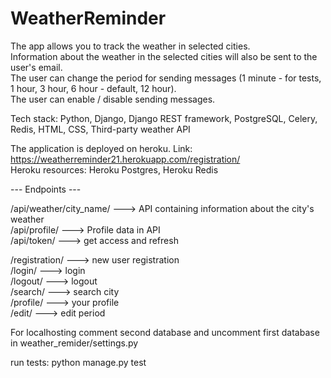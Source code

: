 # WeatherReminder

The app allows you to track the weather in selected cities.  
Information about the weather in the selected cities will also be sent to the user's email.  
The user can change the period for sending messages (1 minute - for tests, 1 hour, 3 hour, 6 hour - default, 12 hour).  
The user can enable / disable sending messages.  

Tech stack: Python, Django, Django REST framework, PostgreSQL, Celery, Redis, HTML, CSS, Third-party weather API  

The application is deployed on heroku. Link: https://weatherreminder21.herokuapp.com/registration/  
Heroku resources: Heroku Postgres, Heroku Redis  
  
  
  
 --- Endpoints ---  

/api/weather/city_name/ ---> API containing information about the city's weather  
/api/profile/ ---> Profile data in API  
/api/token/ ---> get access and refresh  
  
/registration/ ---> new user registration  
/login/ ---> login  
/logout/ ---> logout  
/search/ ---> search city  
/profile/ ---> your profile  
/edit/ ---> edit period  
  
  
For localhosting comment second database and uncomment first database in weather_remider/settings.py  
  
run tests: python manage.py test  
